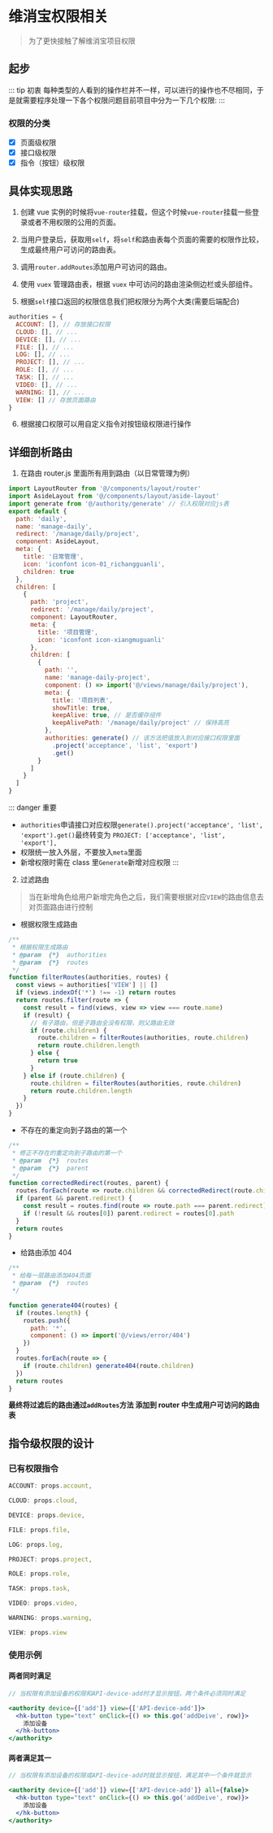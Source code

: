 # 维消宝权限相关

> 为了更快接触了解维消宝项目权限

## 起步

::: tip 初衷
每种类型的人看到的操作栏并不一样，可以进行的操作也不尽相同，于是就需要程序处理一下各个权限问题目前项目中分为一下几个权限:
:::

### 权限的分类

- [x] 页面级权限
- [x] 接口级权限
- [x] 指令（按钮）级权限

## 具体实现思路

1. 创建 vue 实例的时候将`vue-router`挂载，但这个时候`vue-router`挂载一些登录或者不用权限的公用的页面。

2. 当用户登录后，获取用`self`，将`self`和路由表每个页面的需要的权限作比较，生成最终用户可访问的路由表。

3. 调用`router.addRoutes`添加用户可访问的路由。

4. 使用 `vuex` 管理路由表，根据 `vuex` 中可访问的路由渲染侧边栏或头部组件。

5. 根据`self`接口返回的权限信息我们把权限分为两个大类(需要后端配合)

```js
authorities = {
  ACCOUNT: [], // 存放接口权限
  CLOUD: [], // ...
  DEVICE: [], // ...
  FILE: [], // ...
  LOG: [], // ...
  PROJECT: [], // ...
  ROLE: [], // ...
  TASK: [], // ...
  VIDEO: [], // ...
  WARNING: [], // ...
  VIEW: [] // 存放页面路由
}
```

6. 根据接口权限可以用自定义指令对按钮级权限进行操作

## 详细剖析路由

1. 在路由 router.js 里面所有用到路由（以日常管理为例）

```js
import LayoutRouter from '@/components/layout/router'
import AsideLayout from '@/components/layout/aside-layout'
import generate from '@/authority/generate' // 引入权限对应js表
export default {
  path: 'daily',
  name: 'manage-daily',
  redirect: '/manage/daily/project',
  component: AsideLayout,
  meta: {
    title: '日常管理',
    icon: 'iconfont icon-01_richangguanli',
    children: true
  },
  children: [
    {
      path: 'project',
      redirect: '/manage/daily/project',
      component: LayoutRouter,
      meta: {
        title: '项目管理',
        icon: 'iconfont icon-xiangmuguanli'
      },
      children: [
        {
          path: '',
          name: 'manage-daily-project',
          component: () => import('@/views/manage/daily/project'),
          meta: {
            title: '项目列表',
            showTitle: true,
            keepAlive: true, // 是否缓存组件
            keepAlivePath: '/manage/daily/project' // 保持高亮
          },
          authorities: generate() // 该方法把值放入到对应接口权限里面
            .project('acceptance', 'list', 'export')
            .get()
        }
      ]
    }
  ]
}
```

::: danger 重要

- `authorities`申请接口对应权限`generate().project('acceptance', 'list', 'export').get()`最终转变为 `PROJECT: ['acceptance', 'list', 'export'],`
- 权限统一放入外层，不要放入`meta`里面
- 新增权限时需在 class 里`Generate`新增对应权限
  :::

2. 过滤路由

> 当在新增角色给用户新增完角色之后，我们需要根据对应`VIEW`的路由信息去对页面路由进行控制

- 根据权限生成路由

```js
/**
 * 根据权限生成路由
 * @param  {*}  authorities
 * @param  {*}  routes
 */
function filterRoutes(authorities, routes) {
  const views = authorities['VIEW'] || []
  if (views.indexOf('*') !== -1) return routes
  return routes.filter(route => {
    const result = find(views, view => view === route.name)
    if (result) {
      // 有子路由，但是子路由全没有权限，则父路由无效
      if (route.children) {
        route.children = filterRoutes(authorities, route.children)
        return route.children.length
      } else {
        return true
      }
    } else if (route.children) {
      route.children = filterRoutes(authorities, route.children)
      return route.children.length
    }
  })
}
```

- 不存在的重定向到子路由的第一个

```js
/**
 * 修正不存在的重定向到子路由的第一个
 * @param  {*}  routes
 * @param  {*}  parent
 */
function correctedRedirect(routes, parent) {
  routes.forEach(route => route.children && correctedRedirect(route.children, route))
  if (parent && parent.redirect) {
    const result = routes.find(route => route.path === parent.redirect)
    if (!result && routes[0]) parent.redirect = routes[0].path
  }
  return routes
}
```

- 给路由添加 404

```js
/**
 * 给每一层路由添加404页面
 * @param  {*}  routes
 */

function generate404(routes) {
  if (routes.length) {
    routes.push({
      path: '*',
      component: () => import('@/views/error/404')
    })
  }
  routes.forEach(route => {
    if (route.children) generate404(route.children)
  })
  return routes
}
```

**最终将过滤后的路由通过`addRoutes`方法 添加到 router 中生成用户可访问的路由表**

## 指令级权限的设计

### 已有权限指令

```js
ACCOUNT: props.account,

CLOUD: props.cloud,

DEVICE: props.device,

FILE: props.file,

LOG: props.log,

PROJECT: props.project,

ROLE: props.role,

TASK: props.task,

VIDEO: props.video,

WARNING: props.warning,

VIEW: props.view
```

### 使用示例

#### 两者同时满足

```jsx
// 当权限有添加设备的权限和API-device-add时才显示按钮。两个条件必须同时满足

<authority device={['add']} view={['API-device-add']}>
  <hk-button type="text" onClick={() => this.go('addDeive', row)}>
    添加设备
  </hk-button>
</authority>
```

#### 两者满足其一

```jsx
// 当权限有添加设备的权限或API-device-add时就显示按钮，满足其中一个条件就显示

<authority device={['add']} view={['API-device-add']} all={false}>
  <hk-button type="text" onClick={() => this.go('addDeive', row)}>
    添加设备
  </hk-button>
</authority>
```
